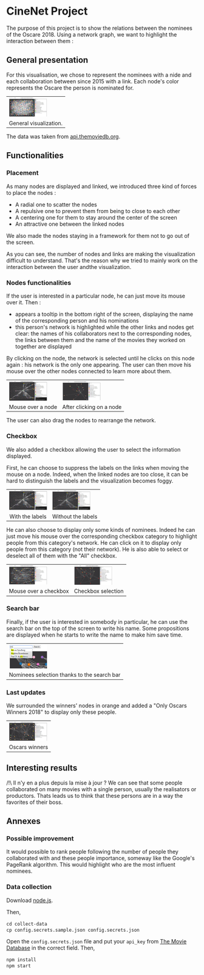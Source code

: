 # CineNet Project

The purpose of this project is to show the relations between the nominees of the Oscare 2018. Using a network graph, we want to highlight the interaction between them :

## General presentation

For this visualisation, we chose to represent the nominees with a nide and each collaboration between since 2015 with a link. Each node's color represents the Oscare the person is nominated for.

<table border="0">
  <tr>
    <td>
      <img src="img/base.PNG" style="width: 100px;">
    </td>
  </tr>
  <tr>
    <td align="center">
      General visualization.
    </td>
  </tr>
</table>

The data was taken from [api.themoviedb.org](https://www.themoviedb.org/).

## Functionalities

### Placement

As many nodes are displayed and linked, we introduced three kind of forces to place the nodes :
<ul>
    <li>A radial one to scatter the nodes</li>
    <li>A repulsive one to prevent them from being to close to each other</li>
    <li>A centering one for them to stay around the center of the screen</li>
    <li>An attractive one between the linked nodes</li>
</ul>

We also made the nodes staying in a framework for them not to go out of the screen.

As you can see, the number of nodes and links are making the visualization difficult to understand. That's the reason why we tried to mainly work on the interaction between the user andthe visualization.

### Nodes functionalities

If the user is interested in a particular node, he can just move its mouse over it. Then :
<ul>
    <li>appears a tooltip in the bottom right of the screen, displaying the name of the corresponding person and his nominations</li>
    <li>this person's network is highlighted while the other links and nodes get clear: the names of his collaborators next to the corresponding nodes, the links between them and the name of the movies they worked on together are displayed</li>
</ul> 

By clicking on the node, the network is selected until he clicks on this node again : his network is the only one appearing. The user can then move his mouse over the other nodes connected to learn more about them.

<table border="0">
  <tr>
    <td>
      <img src="img/mouse_over1.png" style="width: 100px;">
    </td>
<td>
      <img src="img/mouse_click.PNG" style="width: 100px;">
    </td>
  </tr>
  <tr>
    <td align="center">
      Mouse over a node
    </td>
<td align="center">
      After clicking on a node
    </td>
  </tr>
</table>

The user can also drag the nodes to rearrange the network.

### Checkbox

We also added a checkbox allowing the user to select the information displayed.

First, he can choose to suppress the labels on the links when moving the mouse on a node. Indeed, when the linked nodes are too close, it can be hard to distinguish the labels and the visualization becomes foggy.

<table border="0">
  <tr>
    <td>
      <img src="img/with_labels.png" style="width: 100px;">
    </td>
<td>
      <img src="img/without_labels.png" style="width: 100px;">
    </td>
  </tr>
  <tr>
    <td align="center">
      With the labels
    </td>
<td align="center">
      Without the labels
    </td>
  </tr>
</table>

He can also choose to display only some kinds of nominees. Indeed he can just move his mouse over the corresponding checkbox category to highlight people from this category's network. He can click on it to display only people from this category (not their network).
He is also able to select or deselect all of them with the "All" checkbox.

<table border="0">
  <tr>
    <td>
      <img src="img/mouse_over_checkbox.png" style="width: 100px;">
    </td>
<td>
      <img src="img/checkbox_selection.PNG" style="width: 100px;">
    </td>
  </tr>
  <tr>
    <td align="center">
      Mouse over a checkbox
    </td>
<td align="center">
      Checkbox selection
    </td>
  </tr>
</table>

### Search bar

Finally, if the user is interested in somebody in particular, he can use the search bar on the top of the screen to write his name. Some propositions are displayed when he starts to write the name to make him save time.

<table border="0">
  <tr>
    <td>
      <img src="img/searchbar.png" style="width: 100px;">
    </td>
  </tr>
  <tr>
    <td align="center">
      Nominees selection thanks to the search bar
    </td>
  </tr>
</table>

### Last updates

We surrounded the winners' nodes in orange and added a "Only Oscars Winners 2018" to display only these people.

<table border="0">
  <tr>
    <td>
      <img src="img/winners.PNG" style="width: 100px;">
    </td>
  </tr>
  <tr>
    <td align="center">
      Oscars winners
    </td>
  </tr>
</table>

## Interesting results

/!\ Il n'y en a plus depuis la mise à jour ?
We can see that some people collaborated on many movies with a single person, usually the realisators or productors. Thats leads us to think that these persons are in a way the favorites of their boss.

## Annexes

### Possible improvement

It would possible to rank people following the number of people they collaborated with and these people importance, someway like the Google's PageRank algorithm. This would highlight who are the most influent nominees.

### Data collection

Download [node.js](https://nodejs.org/).

Then,

```
cd collect-data
cp config.secrets.sample.json config.secrets.json
```

Open the `config.secrets.json` file and put your `api_key` from [The Movie Database](https://www.themoviedb.org/) in the correct field.
Then, 

```
npm install
npm start
```
